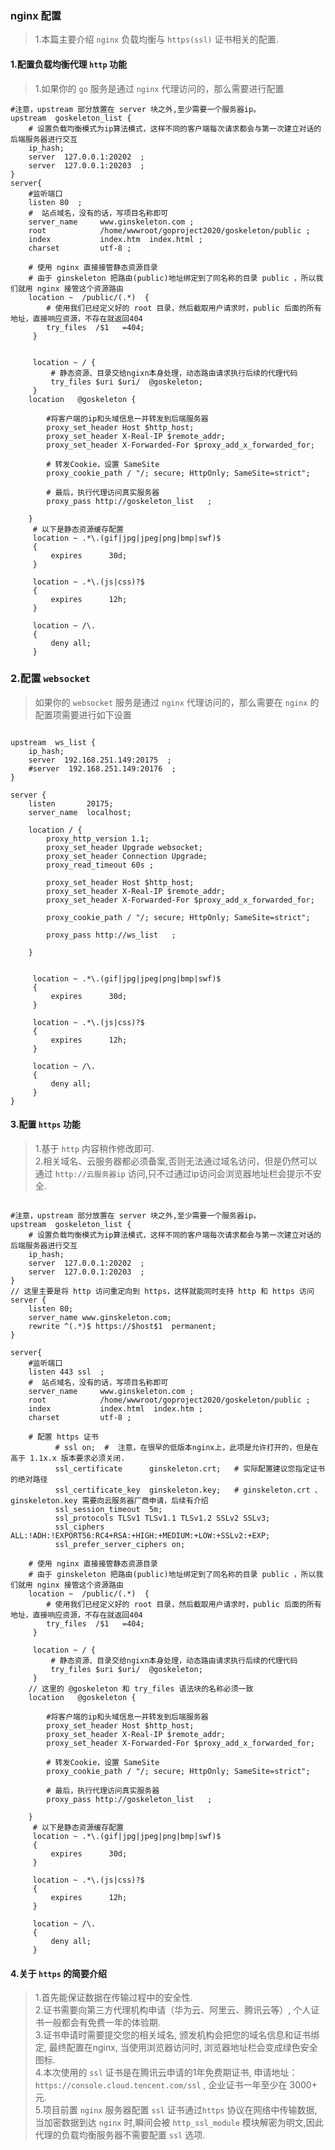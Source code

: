 ###  nginx 配置
>   1.本篇主要介绍 `nginx` 负载均衡与 `https(ssl)` 证书相关的配置.  

#### 1.配置负载均衡代理 `http` 功能
>   1.如果你的 `go` 服务是通过 `nginx` 代理访问的，那么需要进行配置        
```code  
#注意，upstream 部分放置在 server 块之外,至少需要一个服务器ip。 
upstream  goskeleton_list {
    # 设置负载均衡模式为ip算法模式，这样不同的客户端每次请求都会与第一次建立对话的后端服务器进行交互
    ip_hash;
    server  127.0.0.1:20202  ;
    server  127.0.0.1:20203  ;
}
server{
    #监听端口
    listen 80  ; 
    #  站点域名，没有的话，写项目名称即可
    server_name     www.ginskeleton.com ;  
    root            /home/wwwroot/goproject2020/goskeleton/public ;
    index           index.htm  index.html ;   
    charset         utf-8 ;
    
    # 使用 nginx 直接接管静态资源目录
    # 由于 ginskeleton 把路由(public)地址绑定到了同名称的目录 public ，所以我们就用 nginx 接管这个资源路由
    location ~  /public/(.*)  {
        # 使用我们已经定义好的 root 目录，然后截取用户请求时，public 后面的所有地址，直接响应资源，不存在就返回404
        try_files  /$1   =404;
     }

    
     location ~ / {
         # 静态资源、目录交给ngixn本身处理，动态路由请求执行后续的代理代码
         try_files $uri $uri/  @goskeleton;
     }
    location   @goskeleton {

        #将客户端的ip和头域信息一并转发到后端服务器  
        proxy_set_header Host $http_host;
        proxy_set_header X-Real-IP $remote_addr;
        proxy_set_header X-Forwarded-For $proxy_add_x_forwarded_for;

        # 转发Cookie，设置 SameSite
        proxy_cookie_path / "/; secure; HttpOnly; SameSite=strict";

        # 最后，执行代理访问真实服务器
        proxy_pass http://goskeleton_list   ;
    
    }
     # 以下是静态资源缓存配置
     location ~ .*\.(gif|jpg|jpeg|png|bmp|swf)$
     {
         expires      30d;
     }

     location ~ .*\.(js|css)?$
     {
         expires      12h;
     }

     location ~ /\.
     {
         deny all;
     }

```

### 2.配置 `websocket` 
> 如果你的 `websocket` 服务是通过 `nginx` 代理访问的，那么需要在 `nginx` 的配置项需要进行如下设置
```websocket  

upstream  ws_list {
    ip_hash;
    server  192.168.251.149:20175  ;
    #server  192.168.251.149:20176  ;
}

server {
    listen       20175;
    server_name  localhost;

    location / {
        proxy_http_version 1.1;
        proxy_set_header Upgrade websocket;
        proxy_set_header Connection Upgrade;
        proxy_read_timeout 60s ;

        proxy_set_header Host $http_host;
        proxy_set_header X-Real-IP $remote_addr;
        proxy_set_header X-Forwarded-For $proxy_add_x_forwarded_for;

        proxy_cookie_path / "/; secure; HttpOnly; SameSite=strict";

        proxy_pass http://ws_list   ;

    }


     location ~ .*\.(gif|jpg|jpeg|png|bmp|swf)$
     {
         expires      30d;
     }

     location ~ .*\.(js|css)?$
     {
         expires      12h;
     }

     location ~ /\.
     {
         deny all;
     }
}

```


#### 3.配置 `https` 功能  
> 1.基于 `http` 内容稍作修改即可.  
> 2.相关域名、云服务器都必须备案,否则无法通过域名访问，但是仍然可以通过 `http://云服务器ip` 访问,只不过通过ip访问会浏览器地址栏会提示不安全.  

```nginx

#注意，upstream 部分放置在 server 块之外,至少需要一个服务器ip。 
upstream  goskeleton_list {
    # 设置负载均衡模式为ip算法模式，这样不同的客户端每次请求都会与第一次建立对话的后端服务器进行交互
    ip_hash;
    server  127.0.0.1:20202  ;
    server  127.0.0.1:20203  ;
}
// 这里主要是将 http 访问重定向到 https，这样就能同时支持 http 和 https 访问
server {
    listen 80;
    server_name www.ginskeleton.com;
    rewrite ^(.*)$ https://$host$1  permanent;
}

server{
    #监听端口
    listen 443 ssl  ; 
    #  站点域名，没有的话，写项目名称即可
    server_name     www.ginskeleton.com ;  
    root            /home/wwwroot/goproject2020/goskeleton/public ;
    index           index.html  index.htm ;   
    charset         utf-8 ;

    # 配置 https 证书
          # ssl on;  #  注意，在很早的低版本nginx上，此项是允许打开的，但是在高于 1.1x.x 版本要求必须关闭.
          ssl_certificate      ginskeleton.crt;   # 实际配置建议您指定证书的绝对路径
          ssl_certificate_key  ginskeleton.key;   # ginskeleton.crt 、ginskeleton.key 需要向云服务器厂商申请，后续有介绍
          ssl_session_timeout  5m;
          ssl_protocols TLSv1 TLSv1.1 TLSv1.2 SSLv2 SSLv3;
          ssl_ciphers ALL:!ADH:!EXPORT56:RC4+RSA:+HIGH:+MEDIUM:+LOW:+SSLv2:+EXP;
          ssl_prefer_server_ciphers on;
    
    # 使用 nginx 直接接管静态资源目录
    # 由于 ginskeleton 把路由(public)地址绑定到了同名称的目录 public ，所以我们就用 nginx 接管这个资源路由
    location ~  /public/(.*)  {
        # 使用我们已经定义好的 root 目录，然后截取用户请求时，public 后面的所有地址，直接响应资源，不存在就返回404
        try_files  /$1   =404;
     }
     
     location ~ / {
         # 静态资源、目录交给ngixn本身处理，动态路由请求执行后续的代理代码
         try_files $uri $uri/  @goskeleton;
     }
    // 这里的 @goskeleton 和 try_files 语法块的名称必须一致 
    location   @goskeleton {

        #将客户端的ip和头域信息一并转发到后端服务器  
        proxy_set_header Host $http_host;
        proxy_set_header X-Real-IP $remote_addr;
        proxy_set_header X-Forwarded-For $proxy_add_x_forwarded_for;

        # 转发Cookie，设置 SameSite
        proxy_cookie_path / "/; secure; HttpOnly; SameSite=strict";

        # 最后，执行代理访问真实服务器
        proxy_pass http://goskeleton_list   ;
    
    }
     # 以下是静态资源缓存配置
     location ~ .*\.(gif|jpg|jpeg|png|bmp|swf)$
     {
         expires      30d;
     }

     location ~ .*\.(js|css)?$
     {
         expires      12h;
     }

     location ~ /\.
     {
         deny all;
     }

```   

#### 4.关于 `https` 的简要介绍      
>   1.首先能保证数据在传输过程中的安全性.       
>   2.证书需要向第三方代理机构申请（华为云、阿里云、腾讯云等）, 个人证书一般都会有免费一年的体验期.      
>   3.证书申请时需要提交您的相关域名, 颁发机构会把您的域名信息和证书绑定, 最终配置在nginx, 当使用浏览器访问时, 浏览器地址栏会变成绿色安全图标.      
>   4.本次使用的 `ssl` 证书是在腾讯云申请的1年免费期证书, 申请地址：`https://console.cloud.tencent.com/ssl` , 企业证书一年至少在 3000+ 元.      
>   5.项目前置 `nginx` 服务器配置 `ssl` 证书通过`https` 协议在网络中传输数据, 当加密数据到达 `nginx` 时,瞬间会被 `http_ssl_module` 模块解密为明文,因此代理的负载均衡服务器不需要配置 `ssl` 选项.          
